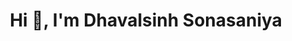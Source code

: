 
<h1 align="center">Hi 👋, I'm Dhavalsinh Sonasaniya</h1>
<h3 align="center"DevOps Engineer from India</h3>
